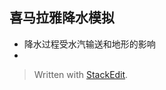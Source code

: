 ## 喜马拉雅降水模拟
- 降水过程受水汽输送和地形的影响
- 




> Written with [StackEdit](https://stackedit.io/).
<!--stackedit_data:
eyJoaXN0b3J5IjpbLTI3OTc4MTkwOCw5OTI3MTQwOTddfQ==
-->